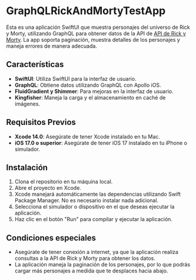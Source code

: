 # GraphQLRickAndMortyTestApp
Esta es una aplicación SwiftUI que muestra personajes del universo de Rick y Morty, utilizando GraphQL para obtener datos de la API de [API de Rick y Morty](https://rickandmortyapi.com/graphql). La app soporta paginación, muestra detalles de los personajes y maneja errores de manera adecuada.

## Características

- **SwiftUI**: Utiliza SwiftUI para la interfaz de usuario.
- **GraphQL**: Obtiene datos utilizando GraphQL con Apollo iOS.
- **FluidGradient y Shimmer**: Para mejoras en la interfaz de usuario.
- **Kingfisher**: Maneja la carga y el almacenamiento en caché de imágenes.


## Requisitos Previos

- **Xcode 14.0**: Asegúrate de tener Xcode instalado en tu Mac.
- **iOS 17.0 o superior**: Asegúrate de tener iOS 17 instalado en tu iPhone o simulador.


## Instalación

1. Clona el repositorio en tu máquina local.
2. Abre el proyecto en Xcode.
3. Xcode manejará automáticamente las dependencias utilizando Swift Package Manager. No es necesario instalar nada adicional.
4. Selecciona el simulador o dispositivo en el que deseas ejecutar la aplicación.
5. Haz clic en el botón "Run" para compilar y ejecutar la aplicación.


## Condiciones especiales

- Asegúrate de tener conexión a internet, ya que la aplicación realiza consultas a la API de Rick y Morty para obtener los datos.
- La aplicación maneja la paginación de los personajes, por lo que podrás cargar más personajes a medida que te desplaces hacia abajo.
